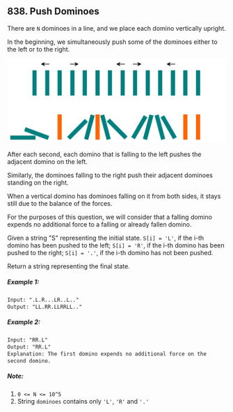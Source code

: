 ## 838. Push Dominoes

There are ```N``` dominoes in a line, and we place each domino vertically upright.

In the beginning, we simultaneously push some of the dominoes either to the left or to the right.

![Example 1](images/example1.png)

After each second, each domino that is falling to the left pushes the adjacent domino on the left.

Similarly, the dominoes falling to the right push their adjacent dominoes standing on the right.

When a vertical domino has dominoes falling on it from both sides, it stays still due to the balance of the forces.

For the purposes of this question, we will consider that a falling domino expends no additional force to a falling or already fallen domino.

Given a string "S" representing the initial state. ```S[i] = 'L'```, if the i-th domino has been pushed to the left; ```S[i] = 'R'```, if the i-th domino has been pushed to the right; ```S[i] = '.'```, if the i-th domino has not been pushed.

Return a string representing the final state.

##### Example 1:
```
Input: ".L.R...LR..L.."
Output: "LL.RR.LLRRLL.."
```
##### Example 2:
```
Input: "RR.L"
Output: "RR.L"
Explanation: The first domino expends no additional force on the second domino.
```
##### Note:

1. ```0 <= N <= 10^5```
1. String ```dominoes``` contains only ```'L'```, ```'R'``` and ```'.'```